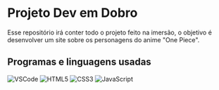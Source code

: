 # Projeto Dev em Dobro
Esse repositório irá conter todo o projeto feito na imersão, o objetivo é desenvolver um site sobre os personagens do anime "One Piece". 

## Programas e linguagens usadas

![VSCode](https://img.shields.io/badge/VSCode-000?style=for-the-badge&logo=visual%20studio%20code&logoColor=white)
![HTML5](https://img.shields.io/badge/HTML5-000?style=for-the-badge&logo=html5&logoColor=white)
![CSS3](https://img.shields.io/badge/CSS3-000?style=for-the-badge&logo=css3&logoColor=white)
![JavaScript](https://img.shields.io/badge/JavaScript-000?style=for-the-badge&logo=javascript&logoColor=white) 